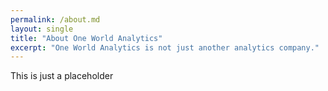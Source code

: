 ```yaml
---
permalink: /about.md
layout: single
title: "About One World Analytics"
excerpt: "One World Analytics is not just another analytics company."
---
```

This is just a placeholder
